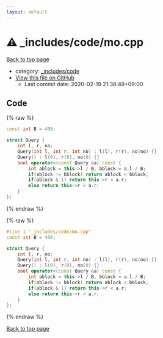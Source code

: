 ```yaml
---
layout: default
---
```


<!-- mathjax config similar to math.stackexchange -->
<script type="text/javascript" async
  src="https://cdnjs.cloudflare.com/ajax/libs/mathjax/2.7.5/MathJax.js?config=TeX-MML-AM_CHTML">
</script>
<script type="text/x-mathjax-config">
  MathJax.Hub.Config({
    TeX: { equationNumbers: { autoNumber: "AMS" }},
    tex2jax: {
      inlineMath: [ ['$','$'] ],
      processEscapes: true
    },
    "HTML-CSS": { matchFontHeight: false },
    displayAlign: "left",
    displayIndent: "2em"
  });
</script>

<script type="text/javascript" src="https://cdnjs.cloudflare.com/ajax/libs/jquery/3.4.1/jquery.min.js"></script>
<script src="https://cdn.jsdelivr.net/npm/jquery-balloon-js@1.1.2/jquery.balloon.min.js" integrity="sha256-ZEYs9VrgAeNuPvs15E39OsyOJaIkXEEt10fzxJ20+2I=" crossorigin="anonymous"></script>
<script type="text/javascript" src="../../../assets/js/copy-button.js"></script>
<link rel="stylesheet" href="../../../assets/css/copy-button.css" />


# :warning: _includes/code/mo.cpp

<a href="../../../index.html">Back to top page</a>

* category: <a href="../../../index.html#b46effe2a00fceb0770301fd2a31d561">_includes/code</a>
* <a href="{{ site.github.repository_url }}/blob/master/_includes/code/mo.cpp">View this file on GitHub</a>
    - Last commit date: 2020-02-19 21:38:49+09:00




## Code

<a id="unbundled"></a>
{% raw %}
```cpp
const int B = 400;

struct Query {
    int l, r, no;
    Query(int l, int r, int no) : l(l), r(r), no(no) {}
    Query() : l(0), r(0), no(0) {}
    bool operator<(const Query &a) const {
        int ablock = this->l / B, bblock = a.l / B;
        if(ablock != bblock) return ablock < bblock;
        if(ablock & 1) return this->r < a.r;
        else return this->r > a.r;
    }
};
```
{% endraw %}

<a id="bundled"></a>
{% raw %}
```cpp
#line 1 "_includes/code/mo.cpp"
const int B = 400;

struct Query {
    int l, r, no;
    Query(int l, int r, int no) : l(l), r(r), no(no) {}
    Query() : l(0), r(0), no(0) {}
    bool operator<(const Query &a) const {
        int ablock = this->l / B, bblock = a.l / B;
        if(ablock != bblock) return ablock < bblock;
        if(ablock & 1) return this->r < a.r;
        else return this->r > a.r;
    }
};

```
{% endraw %}

<a href="../../../index.html">Back to top page</a>

